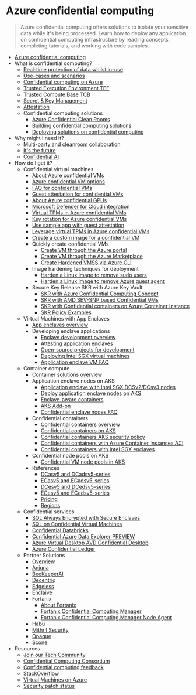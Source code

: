 # Azure confidential computing
> Azure confidential computing offers solutions to isolate your sensitive data while it's being processed. Learn how to deploy any application on confidential computing infrastructure by reading concepts, completing tutorials, and working with code samples.
  - [Azure confidential computing](https://learn.microsoft.com/en-us/azure/confidential-computing/)
  - What is confidential computing?
    - [Real-time protection of data whilst in-use](https://learn.microsoft.com/en-us/azure/confidential-computing/overview)
    - [Use-cases and scenarios](https://learn.microsoft.com/en-us/azure/confidential-computing/use-cases-scenarios)
    - [Confidential computing on Azure](https://learn.microsoft.com/en-us/azure/confidential-computing/overview-azure-products)
    - [Trusted Execution Environment TEE](https://learn.microsoft.com/en-us/azure/confidential-computing/trusted-execution-environment)
    - [Trusted Compute Base TCB](https://learn.microsoft.com/en-us/azure/confidential-computing/trusted-compute-base)
    - [Secret & Key Management](https://learn.microsoft.com/en-us/azure/confidential-computing/secret-key-management)
    - [Attestation](https://learn.microsoft.com/en-us/azure/confidential-computing/attestation-solutions)
    - Confidential computing solutions
      - [Azure Confidential Clean Rooms](https://learn.microsoft.com/en-us/azure/confidential-computing/confidential-clean-rooms)
      - [Building confidential computing solutions](https://learn.microsoft.com/en-us/azure/confidential-computing/confidential-computing-solutions)
      - [Deploying solutions on confidential computing](https://learn.microsoft.com/en-us/azure/confidential-computing/confidential-computing-deployment-models)
  - Why might I need it?
    - [Multi-party and cleanroom collaboration](https://learn.microsoft.com/en-us/azure/confidential-computing/multi-party-data)
    - [It's the future](https://azure.microsoft.com/blog/key-foundations-for-protecting-your-data-with-azure-confidential-computing/)
    - [Confidential AI](https://learn.microsoft.com/en-us/azure/confidential-computing/confidential-ai)
  - How do I get it?
    - Confidential virtual machines
      - [About Azure confidential VMs](https://learn.microsoft.com/en-us/azure/confidential-computing/confidential-vm-overview)
      - [Azure confidential VM options](https://learn.microsoft.com/en-us/azure/confidential-computing/virtual-machine-options)
      - [FAQ for confidential VMs](https://learn.microsoft.com/en-us/azure/confidential-computing/confidential-vm-faq.yml)
      - [Guest attestation for confidential VMs](https://learn.microsoft.com/en-us/azure/confidential-computing/guest-attestation-confidential-vms)
      - [About Azure confidential GPUs](https://learn.microsoft.com/en-us/azure/confidential-computing/gpu-options)
      - [Microsoft Defender for Cloud integration](https://learn.microsoft.com/en-us/azure/confidential-computing/guest-attestation-defender-for-cloud)
      - [Virtual TPMs in Azure confidential VMs](https://learn.microsoft.com/en-us/azure/confidential-computing/virtual-tpms-in-azure-confidential-vm)
      - [Key rotation for Azure confidential VMs](https://learn.microsoft.com/en-us/azure/confidential-computing/key-rotation-offline)
      - [Use sample app with guest attestation](https://learn.microsoft.com/en-us/azure/confidential-computing/guest-attestation-example)
      - [Leverage virtual TPMs in Azure confidential VMs](https://learn.microsoft.com/en-us/azure/confidential-computing/how-to-leverage-virtual-tpms-in-azure-confidential-vms)
      - [Create a custom image for a confidential VM](https://learn.microsoft.com/en-us/azure/confidential-computing/how-to-create-custom-image-confidential-vm)
      - Quickly create confidential VMs
        - [Create VM through the Azure portal](https://learn.microsoft.com/en-us/azure/confidential-computing/quick-create-portal)
        - [Create VM through the Azure Marketplace](https://learn.microsoft.com/en-us/azure/confidential-computing/quick-create-marketplace)
        - [Create Hardened VMSS via Azure CLI](https://learn.microsoft.com/en-us/azure/confidential-computing/vmss-deployment-from-hardened-linux-image)
      - Image hardening techniques for deployment
        - [Harden a Linux image to remove sudo users](https://learn.microsoft.com/en-us/azure/confidential-computing/harden-the-linux-image-to-remove-sudo-users)
        - [Harden a Linux image to remove Azure guest agent](https://learn.microsoft.com/en-us/azure/confidential-computing/harden-a-linux-image-to-remove-azure-guest-agent)
      - Secure Key Release SKR with Azure Key Vault
        - [SKR with Azure Confidential Computing Concept](https://learn.microsoft.com/en-us/azure/confidential-computing/concept-skr-attestation)
        - [SKR with AMD SEV-SNP based Confidential VMs](https://learn.microsoft.com/en-us/azure/confidential-computing/skr-flow-confidential-vm-sev-snp)
        - [SKR with Confidential containers on Azure Container Instance](https://learn.microsoft.com/en-us/azure/confidential-computing/skr-flow-confidential-containers-azure-container-instance)
        - [SKR Policy Examples](https://learn.microsoft.com/en-us/azure/confidential-computing/skr-policy-examples)
    - Virtual Machines with App Enclaves
      - [App enclaves overview](https://learn.microsoft.com/en-us/azure/confidential-computing/application-development)
      - Developing enclave applications
        - [Enclave development overview](https://learn.microsoft.com/en-us/azure/confidential-computing/confidential-computing-enclaves)
        - [Attesting application enclaves](https://learn.microsoft.com/en-us/azure/confidential-computing/attestation)
        - [Open-source projects for development](https://learn.microsoft.com/en-us/azure/confidential-computing/enclave-development-oss)
        - [Deploying Intel SGX virtual machines](https://learn.microsoft.com/en-us/azure/confidential-computing/virtual-machine-solutions-sgx)
        - [Application enclave VM FAQ](https://learn.microsoft.com/en-us/azure/confidential-computing/faq-application-enclaves.yml)
    - Container compute
      - [Container solutions overview](https://learn.microsoft.com/en-us/azure/confidential-computing/choose-confidential-containers-offerings)
      - Application enclave nodes on AKS
        - [Application enclave with Intel SGX DCSv2/DCsv3 nodes](https://learn.microsoft.com/en-us/azure/confidential-computing/confidential-nodes-aks-overview)
        - [Deploy application enclave nodes on AKS](https://learn.microsoft.com/en-us/azure/confidential-computing/confidential-enclave-nodes-aks-get-started)
        - [Enclave-aware containers](https://learn.microsoft.com/en-us/azure/confidential-computing/enclave-aware-containers)
        - [AKS Add-on](https://learn.microsoft.com/en-us/azure/confidential-computing/confidential-nodes-aks-addon)
        - [Confidential enclave nodes FAQ](https://learn.microsoft.com/en-us/azure/confidential-computing/confidential-nodes-aks-faq.yml)
      - Confidential containers
        - [Confidential containers overview](https://learn.microsoft.com/en-us/azure/confidential-computing/confidential-containers)
        - [Confidential containers on AKS](https://learn.microsoft.com/en-us/azure/confidential-computing/confidential-containers-on-aks-preview)
        - [Confidential containers AKS security policy](https://learn.microsoft.com/en-us/azure/confidential-computing/confidential-containers-aks-security-policy)
        - [Confidential containers with Azure Container Instances ACI](https://learn.microsoft.com/en-us/azure/confidential-computing/confidential-containers)
        - [Confidential containers with Intel SGX enclaves](https://learn.microsoft.com/en-us/azure/confidential-computing/confidential-containers-enclaves)
      - Confidential node pools on AKS
        - [Confidential VM node pools in AKS](https://learn.microsoft.com/en-us/azure/confidential-computing/confidential-node-pool-aks)
      - References
        - [DCasv5 and DCadsv5-series](https://learn.microsoft.com/azure/virtual-machines/dcasv5-dcadsv5-series)
        - [ECasv5 and ECadsv5-series](https://learn.microsoft.com/azure/virtual-machines/ecasv5-ecadsv5-series)
        - [DCesv5 and DCedsv5-series](https://learn.microsoft.com/azure/virtual-machines/dcesv5-dcedsv5-series)
        - [ECesv5 and ECedsv5-series](https://learn.microsoft.com/azure/virtual-machines/ecesv5-ecedsv5-series)
        - [Pricing](https://azure.microsoft.com/pricing/details/virtual-machines/linux/)
        - [Regions](https://azure.microsoft.com/global-infrastructure/services/?products=virtual-machine)
    - Confidential services
      - [SQL Always Encrypted with Secure Enclaves](https://learn.microsoft.com/sql/relational-databases/security/encryption/configure-always-encrypted-enclaves)
      - [SQL on Confidential Virtual Machines](https://learn.microsoft.com/azure/azure-sql/virtual-machines/windows/sql-vm-create-confidential-vm-how-to)
      - [Confidential Databricks](https://techcommunity.microsoft.com/t5/azure-confidential-computing/confidential-vm-option-for-azure-databricks-preview/ba-p/3827982)
      - [Confidential Azure Data Explorer PREVIEW](https://techcommunity.microsoft.com/t5/azure-data-explorer-blog/confidential-vm-option-for-azure-data-explorer-public-preview/ba-p/3827343)
      - [Azure Virtual Desktop AVD Confidential Desktop](https://learn.microsoft.com/azure/virtual-desktop/whats-new)
      - [Azure Confidential Ledger](https://learn.microsoft.com/azure/confidential-ledger/overview)
    - Partner Solutions
      - [Overview](https://learn.microsoft.com/en-us/azure/confidential-computing/partner-pages/partner-pages-index)
      - [Anjuna](https://learn.microsoft.com/en-us/azure/confidential-computing/partner-pages/anjuna)
      - [BeeKeeperAI](https://learn.microsoft.com/en-us/azure/confidential-computing/partner-pages/beekeeperai)
      - [Decentriq](https://learn.microsoft.com/en-us/azure/confidential-computing/partner-pages/decentriq)
      - [Edgeless](https://learn.microsoft.com/en-us/azure/confidential-computing/partner-pages/edgeless)
      - [Enclaive](https://learn.microsoft.com/en-us/azure/confidential-computing/partner-pages/enclaive)
      - Fortanix
        - [About Fortanix](https://learn.microsoft.com/en-us/azure/confidential-computing/partner-pages/fortanix)
        - [Fortanix Confidential Computing Manager](https://learn.microsoft.com/en-us/azure/confidential-computing/how-to-fortanix-confidential-computing-manager)
        - [Fortanix Confidential Computing Manager Node Agent](https://learn.microsoft.com/en-us/azure/confidential-computing/how-to-fortanix-confidential-computing-manager-node-agent)
      - [Habu](https://learn.microsoft.com/en-us/azure/confidential-computing/partner-pages/habu)
      - [Mithril Security](https://learn.microsoft.com/en-us/azure/confidential-computing/partner-pages/mithril)
      - [Opaque](https://learn.microsoft.com/en-us/azure/confidential-computing/partner-pages/opaque)
      - [Scone](https://learn.microsoft.com/en-us/azure/confidential-computing/partner-pages/scone)
  - Resources
    - [Join our Tech Community](https://techcommunity.microsoft.com/t5/azure-confidential-computing/bg-p/AzureConfidentialComputingBlog)
    - [Confidential Computing Consortium](https://confidentialcomputing.io/)
    - [Confidential computing feedback](https://feedback.azure.com/d365community/)
    - [StackOverflow](https://stackoverflow.com/questions/tagged/azure-confidential-computing)
    - [Virtual Machines on Azure](https://learn.microsoft.com/azure/virtual-machines/)
    - [Security patch status](https://microsoft-my.sharepoint.com/:w:/p/irakaul/EbZErJv7pXpJv-DJn6oZtwgBPLeTa12q3sbTZFAGU8BfvQ?e=Rs2RxX)
